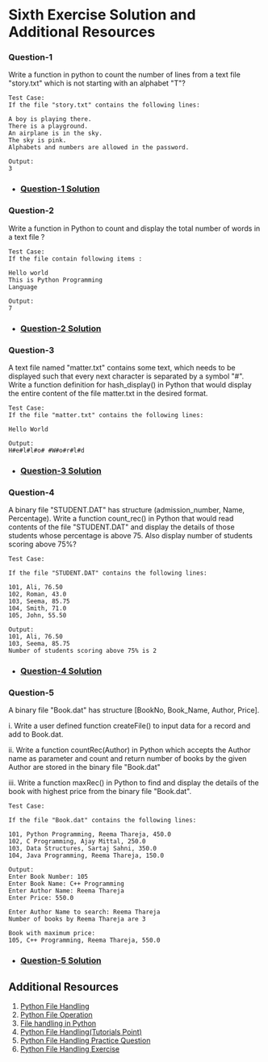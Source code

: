 # Sixth Exercise Solution and Additional Resources

### Question-1

Write a function in python to count the number of lines from a text file "story.txt" which is not starting with an alphabet "T"?

```
Test Case:
If the file "story.txt" contains the following lines: 

A boy is playing there.
There is a playground.
An airplane is in the sky.
The sky is pink.
Alphabets and numbers are allowed in the password.

Output:
3
```

- ### [Question-1 Solution](https://github.com/hamzaiftkhar/100-Days-of-Code-with-Python/blob/main/Day-43/Question-1.py)

### Question-2

Write a function in Python to count and display the total number of words in a text file ?

```
Test Case:
If the file contain following items :

Hello world
This is Python Programming
Language

Output:
7
```

- ### [Question-2 Solution](https://github.com/hamzaiftkhar/100-Days-of-Code-with-Python/blob/main/Day-43/Question-2.py)

### Question-3

A text file named "matter.txt" contains some text, which needs to be displayed such that every next character is separated by a symbol "#". Write a function definition for hash_display() in Python that would display the entire content of the file matter.txt in the desired format.

```
Test Case:
If the file "matter.txt" contains the following lines:

Hello World

Output:
H#e#l#l#o# #W#o#r#l#d
```

- ### [Question-3 Solution](https://github.com/hamzaiftkhar/100-Days-of-Code-with-Python/blob/main/Day-43/Question-3.py)

### Question-4

A binary file "STUDENT.DAT" has structure (admission_number, Name, Percentage). Write a function count_rec() in Python that would read contents of the file "STUDENT.DAT" and display the details of those students whose percentage is above 75. Also display number of students scoring above 75%?

```
Test Case:

If the file "STUDENT.DAT" contains the following lines:

101, Ali, 76.50
102, Roman, 43.0
103, Seema, 85.75
104, Smith, 71.0
105, John, 55.50

Output:
101, Ali, 76.50
103, Seema, 85.75
Number of students scoring above 75% is 2
```

- ### [Question-4 Solution](https://github.com/hamzaiftkhar/100-Days-of-Code-with-Python/blob/main/Day-43/Question-4.py)

### Question-5

A binary file "Book.dat" has structure [BookNo, Book_Name, Author, Price].

i. Write a user defined function createFile() to input data for a record and add to Book.dat.

ii. Write a function countRec(Author) in Python which accepts the Author name as parameter and count and return number of books by the given Author are stored in the binary file "Book.dat"

iii. Write a function maxRec() in Python to find and display the details of the book with highest price from the binary file "Book.dat".

```
Test Case:

If the file "Book.dat" contains the following lines:

101, Python Programming, Reema Thareja, 450.0
102, C Programming, Ajay Mittal, 250.0
103, Data Structures, Sartaj Sahni, 350.0
104, Java Programming, Reema Thareja, 150.0

Output:
Enter Book Number: 105
Enter Book Name: C++ Programming
Enter Author Name: Reema Thareja
Enter Price: 550.0

Enter Author Name to search: Reema Thareja
Number of books by Reema Thareja are 3

Book with maximum price:
105, C++ Programming, Reema Thareja, 550.0
```

- ### [Question-5 Solution](https://github.com/hamzaiftkhar/100-Days-of-Code-with-Python/blob/main/Day-43/Question-5.py)

## Additional Resources

1. [Python File Handling](https://www.w3schools.com/python/python_file_handling.asp)
2. [Python File Operation](https://www.programiz.com/python-programming/file-operation)
3. [File handling in Python](https://www.geeksforgeeks.org/file-handling-python/)
4. [Python File Handling(Tutorials Point)](https://www.tutorialspoint.com/python/python_files_io.htm)
5. [Python File Handling Practice Question](hhttps://www.pyforschool.com/assignment/file-handling.html)
6. [Python File Handling Exercise](https://www.w3resource.com/python-exercises/file/)